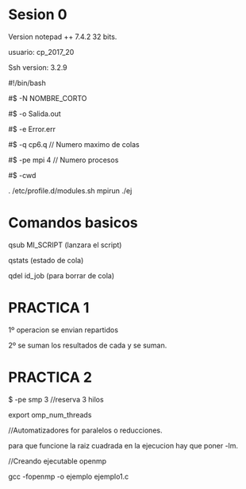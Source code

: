 # Sesion 0

Version notepad ++ 7.4.2 32 bits.

usuario: cp_2017_20

Ssh version: 3.2.9

#!/bin/bash

#$ -N NOMBRE_CORTO

#$ -o Salida.out

#$ -e Error.err

#$ -q cp6.q  // Numero maximo de colas

#$ -pe mpi 4 // Numero procesos

#$ -cwd

. /etc/profile.d/modules.sh
mpirun ./ej 

Comandos basicos
===
qsub MI_SCRIPT (lanzara el script)

qstats (estado de cola)

qdel id_job (para borrar de cola)

# PRACTICA 1

1º operacion se envian repartidos

2º se suman los resultados de cada y se suman.

# PRACTICA 2

$ -pe smp 3 //reserva 3 hilos

export omp_num_threads

//Automatizadores for paralelos o reducciones.

para que funcione la raiz cuadrada en la ejecucion hay que poner -lm.

//Creando ejecutable openmp

gcc -fopenmp -o ejemplo ejemplo1.c

